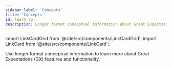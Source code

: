 ```yaml
---
sidebar_label: 'Concepts'
title: 'Concepts'
id: learn_lp
description: Longer format conceptual information about Great Expectations features and functionality.
---
```


import LinkCardGrid from '@site/src/components/LinkCardGrid';
import LinkCard from '@site/src/components/LinkCard';

<p class="DocItem__header-description">Use longer format conceptual information to learn more about Great Expectations (GX) features and functionality.</p>

<LinkCardGrid>
  <LinkCard topIcon label="Expectation classes" description="An overview of the available Expectation classes, why they are helpful, and when they should be used" href="/docs/conceptual_guides/expectation_classes" icon="/img/overview_icon.svg" />
  <LinkCard topIcon label="MetricProviders" description="An overview of MetricProviders, why they are helpful, and when they should be used" href="/docs/conceptual_guides/metricproviders" icon="/img/overview_icon.svg" />
</LinkCardGrid>